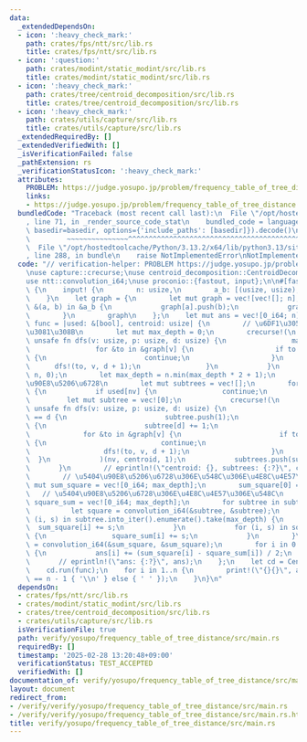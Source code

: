 ```yaml
---
data:
  _extendedDependsOn:
  - icon: ':heavy_check_mark:'
    path: crates/fps/ntt/src/lib.rs
    title: crates/fps/ntt/src/lib.rs
  - icon: ':question:'
    path: crates/modint/static_modint/src/lib.rs
    title: crates/modint/static_modint/src/lib.rs
  - icon: ':heavy_check_mark:'
    path: crates/tree/centroid_decomposition/src/lib.rs
    title: crates/tree/centroid_decomposition/src/lib.rs
  - icon: ':heavy_check_mark:'
    path: crates/utils/capture/src/lib.rs
    title: crates/utils/capture/src/lib.rs
  _extendedRequiredBy: []
  _extendedVerifiedWith: []
  _isVerificationFailed: false
  _pathExtension: rs
  _verificationStatusIcon: ':heavy_check_mark:'
  attributes:
    PROBLEM: https://judge.yosupo.jp/problem/frequency_table_of_tree_distance
    links:
    - https://judge.yosupo.jp/problem/frequency_table_of_tree_distance
  bundledCode: "Traceback (most recent call last):\n  File \"/opt/hostedtoolcache/Python/3.13.2/x64/lib/python3.13/site-packages/onlinejudge_verify/documentation/build.py\"\
    , line 71, in _render_source_code_stat\n    bundled_code = language.bundle(stat.path,\
    \ basedir=basedir, options={'include_paths': [basedir]}).decode()\n          \
    \         ~~~~~~~~~~~~~~~^^^^^^^^^^^^^^^^^^^^^^^^^^^^^^^^^^^^^^^^^^^^^^^^^^^^^^^^^^^^^^^^^^\n\
    \  File \"/opt/hostedtoolcache/Python/3.13.2/x64/lib/python3.13/site-packages/onlinejudge_verify/languages/rust.py\"\
    , line 288, in bundle\n    raise NotImplementedError\nNotImplementedError\n"
  code: "// verification-helper: PROBLEM https://judge.yosupo.jp/problem/frequency_table_of_tree_distance\n\
    \nuse capture::crecurse;\nuse centroid_decomposition::CentroidDecomposition;\n\
    use ntt::convolution_i64;\nuse proconio::{fastout, input};\n\n#[fastout]\nfn main()\
    \ {\n    input! {\n        n: usize,\n        a_b: [(usize, usize); n - 1],\n\
    \    }\n    let graph = {\n        let mut graph = vec![vec![]; n];\n        for\
    \ &(a, b) in &a_b {\n            graph[a].push(b);\n            graph[b].push(a);\n\
    \        }\n        graph\n    };\n    let mut ans = vec![0_i64; n];\n    let\
    \ func = |used: &[bool], centroid: usize| {\n        // \u6DF1\u3055\u3092\u6C42\
    \u3081\u308B\n        let mut max_depth = 0;\n        crecurse!(\n           \
    \ unsafe fn dfs(v: usize, p: usize, d: usize) {\n                max_depth = max_depth.max(d);\n\
    \                for &to in &graph[v] {\n                    if to == p || used[to]\
    \ {\n                        continue;\n                    }\n              \
    \      dfs!(to, v, d + 1);\n                }\n            }\n        )(centroid,\
    \ n, 0);\n        let max_depth = n.min(max_depth * 2 + 1);\n        // \u5404\
    \u90E8\u5206\u6728\n        let mut subtrees = vec![];\n        for &nv in &graph[centroid]\
    \ {\n            if used[nv] {\n                continue;\n            }\n   \
    \         let mut subtree = vec![0];\n            crecurse!(\n               \
    \ unsafe fn dfs(v: usize, p: usize, d: usize) {\n                    if subtree.len()\
    \ == d {\n                        subtree.push(1);\n                    } else\
    \ {\n                        subtree[d] += 1;\n                    }\n       \
    \             for &to in &graph[v] {\n                        if to == p || used[to]\
    \ {\n                            continue;\n                        }\n      \
    \                  dfs!(to, v, d + 1);\n                    }\n              \
    \  }\n            )(nv, centroid, 1);\n            subtrees.push(subtree);\n \
    \       }\n        // eprintln!(\"centroid: {}, subtrees: {:?}\", centroid, subtrees);\n\
    \        // \u5404\u90E8\u5206\u6728\u306E\u548C\u306E\u4E8C\u4E57\n        let\
    \ mut sum_square = vec![0_i64; max_depth];\n        sum_square[0] = 1;\n     \
    \   // \u5404\u90E8\u5206\u6728\u306E\u4E8C\u4E57\u306E\u548C\n        let mut\
    \ square_sum = vec![0_i64; max_depth];\n        for subtree in subtrees {\n  \
    \          let square = convolution_i64(&subtree, &subtree);\n            for\
    \ (i, s) in subtree.into_iter().enumerate().take(max_depth) {\n              \
    \  sum_square[i] += s;\n            }\n            for (i, s) in square.into_iter().enumerate().take(max_depth)\
    \ {\n                square_sum[i] += s;\n            }\n        }\n        sum_square\
    \ = convolution_i64(&sum_square, &sum_square);\n        for i in 0..max_depth\
    \ {\n            ans[i] += (sum_square[i] - square_sum[i]) / 2;\n        }\n \
    \       // eprintln!(\"ans: {:?}\", ans);\n    };\n    let cd = CentroidDecomposition::new(&graph);\n\
    \    cd.run(func);\n    for i in 1..n {\n        print!(\"{}{}\", ans[i], if i\
    \ == n - 1 { '\\n' } else { ' ' });\n    }\n}\n"
  dependsOn:
  - crates/fps/ntt/src/lib.rs
  - crates/modint/static_modint/src/lib.rs
  - crates/tree/centroid_decomposition/src/lib.rs
  - crates/utils/capture/src/lib.rs
  isVerificationFile: true
  path: verify/yosupo/frequency_table_of_tree_distance/src/main.rs
  requiredBy: []
  timestamp: '2025-02-28 13:20:48+09:00'
  verificationStatus: TEST_ACCEPTED
  verifiedWith: []
documentation_of: verify/yosupo/frequency_table_of_tree_distance/src/main.rs
layout: document
redirect_from:
- /verify/verify/yosupo/frequency_table_of_tree_distance/src/main.rs
- /verify/verify/yosupo/frequency_table_of_tree_distance/src/main.rs.html
title: verify/yosupo/frequency_table_of_tree_distance/src/main.rs
---
```

